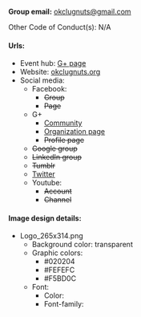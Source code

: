 **Group email:** okclugnuts@gmail.com

Other Code of Conduct(s): N/A

#### Urls:
  - Event hub: [G+ page](https://plus.google.com/+OkclugnutsOrg)
  - Website: [okclugnuts.org](http://okclugnuts.org/)
  - Social media:
    - Facebook:
      - ~~Group~~
      - ~~Page~~
    - G+
      - [Community](https://plus.google.com/communities/111001380669419070934)
      - [Organization page](https://plus.google.com/+OkclugnutsOrg)
      - ~~Profile page~~
    - ~~Google group~~
    - ~~LinkedIn group~~
    - ~~Tumblr~~
    - [Twitter](https://twitter.com/okclugnuts)
    - Youtube:
      - ~~Account~~
      - ~~Channel~~
    
#### Image design details:
- Logo_265x314.png
  - Background color: transparent
  - Graphic colors:
    - #020204
    - #FEFEFC
    - #F5BD0C
  - Font:
    - Color:
    - Font-family:
